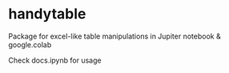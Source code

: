 # handytable
Package for excel-like table manipulations in Jupiter notebook &amp; google.colab

Check docs.ipynb for usage
